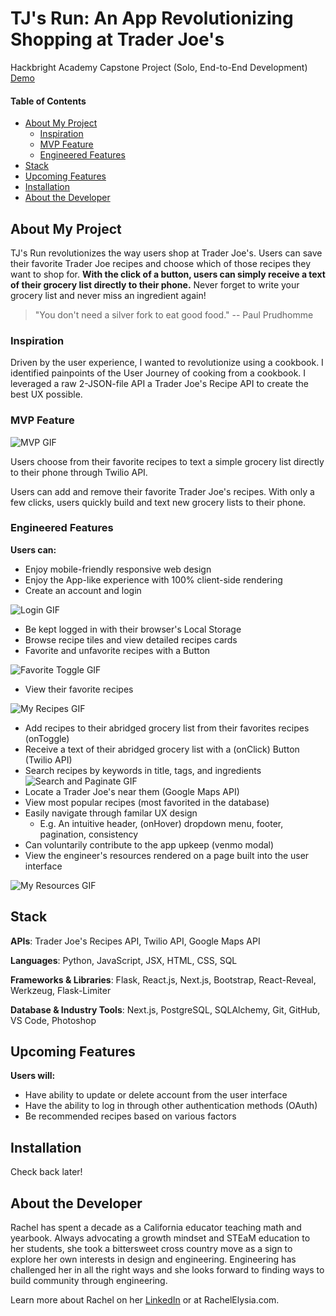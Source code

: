 # TJ's Run: An App Revolutionizing Shopping at Trader Joe's
Hackbright Academy Capstone Project (Solo, End-to-End Development)
[Demo](https://www.youtube.com/watch?v=cvMnSRZyeM4)



#### Table of Contents

  - [About My Project](#about-my-project)
    - [Inspiration](#inspiration)
    - [MVP Feature](#mvp-feature)
    - [Engineered Features](#engineered-features)
  - [Stack](#stack)
  - [Upcoming Features](#upcoming-features)
  - [Installation](#installation)
  - [About the Developer](#about-the-developer)
<!-- toc -->

## About My Project

TJ's Run revolutionizes the way users shop at Trader Joe's. Users can save their favorite Trader Joe recipes and choose which of those recipes they want to shop for. **With the click of a button, users can simply receive a text of their grocery list directly to their phone.** Never forget to write your grocery list and never miss an ingredient again!

> "You don't need a silver fork to eat good food."
>  -- Paul Prudhomme

### Inspiration

Driven by the user experience, I wanted to revolutionize using a cookbook. I identified painpoints of the User Journey of cooking from a cookbook. I leveraged a raw 2-JSON-file API a Trader Joe's Recipe API to create the best UX possible.

### MVP Feature

![MVP GIF](/static/img/MVPGif.gif)

Users choose from their favorite recipes to text a simple grocery list directly to their phone through Twilio API.

Users can add and remove their favorite Trader Joe's recipes. With only a few clicks, users quickly build and text new grocery lists to their phone.

### Engineered Features

**Users can:**
- Enjoy mobile-friendly responsive web design
- Enjoy the App-like experience with 100% client-side rendering
- Create an account and login

![Login GIF](/static/img/LoginGif.gif)
- Be kept logged in with their browser's Local Storage
- Browse recipe tiles and view detailed recipes cards
- Favorite and unfavorite recipes with a Button

![Favorite Toggle GIF](/static/img/FavoriteToggleGif.gif)
- View their favorite recipes

![My Recipes GIF](/static/img/MyRecipesGif.gif)
- Add recipes to their abridged grocery list from their favorites recipes (onToggle)
- Receive a text of their abridged grocery list with a (onClick) Button (Twilio API)
- Search recipes by keywords in title, tags, and ingredients
![Search and Paginate GIF](/static/img/SearchPaginateGif.gif)
- Locate a Trader Joe's near them (Google Maps API)
- View most popular recipes (most favorited in the database)
- Easily navigate through familar UX design
  - E.g. An intuitive header, (onHover) dropdown menu, footer, pagination, consistency
- Can voluntarily contribute to the app upkeep (venmo modal)
- View the engineer's resources rendered on a page built into the user interface

![My Resources GIF](/static/img/ResourcesGif.gif)

## Stack

**APIs**: Trader Joe's Recipes API, Twilio API, Google Maps API

**Languages**: Python, JavaScript, JSX, HTML, CSS, SQL

**Frameworks & Libraries**: Flask, React.js, Next.js, Bootstrap, React-Reveal, Werkzeug, Flask-Limiter

**Database & Industry Tools**: Next.js, PostgreSQL, SQLAlchemy, Git, GitHub, VS Code, Photoshop

## Upcoming Features

**Users will:**
- Have ability to update or delete account from the user interface
- Have the ability to log in through other authentication methods (OAuth)
- Be recommended recipes based on various factors

## Installation

Check back later!

## About the Developer

Rachel has spent a decade as a California educator teaching math
and yearbook. Always advocating a growth mindset and STEaM education to her students, she took a bittersweet cross country move as a sign to explore her own interests in design and engineering. Engineering has challenged her in all the right ways and she looks forward to finding ways to build community through engineering.

Learn more about Rachel on her [LinkedIn](linkedin.com/in/RachelElysia) or at RachelElysia.com.
